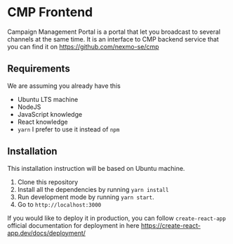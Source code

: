 # CMP Frontend
Campaign Management Portal is a portal that let you broadcast to several channels at the same time. It is an interface to CMP backend service that you can find it on https://github.com/nexmo-se/cmp

## Requirements
We are assuming you already have this
- Ubuntu LTS machine
- NodeJS
- JavaScript knowledge
- React knowledge
- `yarn` I prefer to use it instead of `npm`

## Installation
This installation instruction will be based on Ubuntu machine.
1. Clone this repository
2. Install all the dependencies by running `yarn install`
3. Run development mode by running `yarn start`.
4. Go to `http://localhost:3000`

If you would like to deploy it in production, you can follow `create-react-app` official documentation for deployment in here https://create-react-app.dev/docs/deployment/

